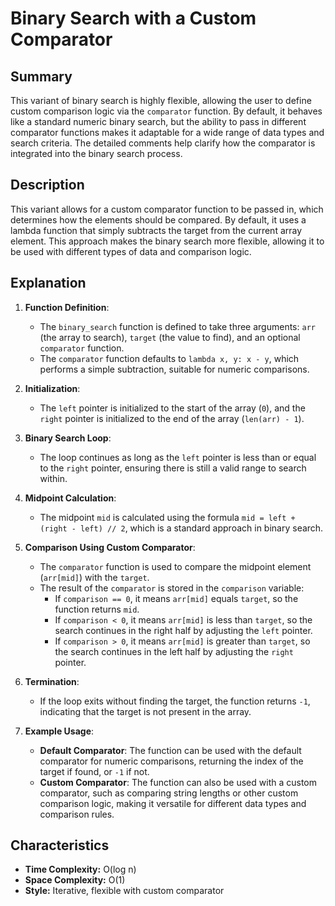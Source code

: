 # Binary Search with a Custom Comparator

## Summary

This variant of binary search is highly flexible, allowing the user to define custom comparison logic via the `comparator` function. By default, it behaves like a standard numeric binary search, but the ability to pass in different comparator functions makes it adaptable for a wide range of data types and search criteria. The detailed comments help clarify how the comparator is integrated into the binary search process.

## Description

This variant allows for a custom comparator function to be passed in, which determines how the elements should be compared. By default, it uses a lambda function that simply subtracts the target from the current array element. This approach makes the binary search more flexible, allowing it to be used with different types of data and comparison logic.

## Explanation

1. **Function Definition**:
   - The `binary_search` function is defined to take three arguments: `arr` (the array to search), `target` (the value to find), and an optional `comparator` function.
   - The `comparator` function defaults to `lambda x, y: x - y`, which performs a simple subtraction, suitable for numeric comparisons.

2. **Initialization**:
   - The `left` pointer is initialized to the start of the array (`0`), and the `right` pointer is initialized to the end of the array (`len(arr) - 1`).

3. **Binary Search Loop**:
   - The loop continues as long as the `left` pointer is less than or equal to the `right` pointer, ensuring there is still a valid range to search within.

4. **Midpoint Calculation**:
   - The midpoint `mid` is calculated using the formula `mid = left + (right - left) // 2`, which is a standard approach in binary search.

5. **Comparison Using Custom Comparator**:
   - The `comparator` function is used to compare the midpoint element (`arr[mid]`) with the `target`.
   - The result of the `comparator` is stored in the `comparison` variable:
     - If `comparison == 0`, it means `arr[mid]` equals `target`, so the function returns `mid`.
     - If `comparison < 0`, it means `arr[mid]` is less than `target`, so the search continues in the right half by adjusting the `left` pointer.
     - If `comparison > 0`, it means `arr[mid]` is greater than `target`, so the search continues in the left half by adjusting the `right` pointer.

6. **Termination**:
   - If the loop exits without finding the target, the function returns `-1`, indicating that the target is not present in the array.

7. **Example Usage**:
   - **Default Comparator**: The function can be used with the default comparator for numeric comparisons, returning the index of the target if found, or `-1` if not.
   - **Custom Comparator**: The function can also be used with a custom comparator, such as comparing string lengths or other custom comparison logic, making it versatile for different data types and comparison rules.

## Characteristics

- **Time Complexity:** O(log n)
- **Space Complexity:** O(1)
- **Style:** Iterative, flexible with custom comparator
